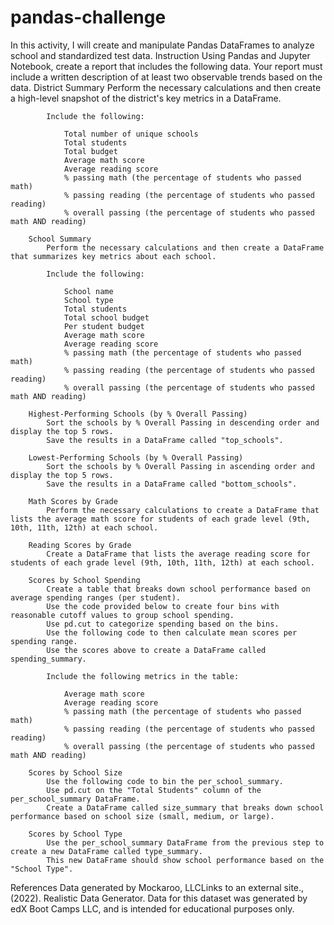 # pandas-challenge
   In this activity, I will create and manipulate Pandas DataFrames to analyze school and standardized test data.
Instruction
    Using Pandas and Jupyter Notebook, create a report that includes the following data. Your report must include a written description of at least two observable trends based on the data.
        District Summary
            Perform the necessary calculations and then create a high-level snapshot of the district's key metrics in a DataFrame.

            Include the following:

                Total number of unique schools
                Total students
                Total budget
                Average math score
                Average reading score
                % passing math (the percentage of students who passed math)
                % passing reading (the percentage of students who passed reading)
                % overall passing (the percentage of students who passed math AND reading)

        School Summary
            Perform the necessary calculations and then create a DataFrame that summarizes key metrics about each school.

            Include the following:

                School name
                School type
                Total students
                Total school budget
                Per student budget
                Average math score
                Average reading score
                % passing math (the percentage of students who passed math)
                % passing reading (the percentage of students who passed reading)
                % overall passing (the percentage of students who passed math AND reading)

        Highest-Performing Schools (by % Overall Passing)
            Sort the schools by % Overall Passing in descending order and display the top 5 rows.
            Save the results in a DataFrame called "top_schools".

        Lowest-Performing Schools (by % Overall Passing)
            Sort the schools by % Overall Passing in ascending order and display the top 5 rows.
            Save the results in a DataFrame called "bottom_schools".

        Math Scores by Grade
            Perform the necessary calculations to create a DataFrame that lists the average math score for students of each grade level (9th, 10th, 11th, 12th) at each school.

        Reading Scores by Grade
            Create a DataFrame that lists the average reading score for students of each grade level (9th, 10th, 11th, 12th) at each school.

        Scores by School Spending
            Create a table that breaks down school performance based on average spending ranges (per student).
            Use the code provided below to create four bins with reasonable cutoff values to group school spending.
            Use pd.cut to categorize spending based on the bins.
            Use the following code to then calculate mean scores per spending range.
            Use the scores above to create a DataFrame called spending_summary.

            Include the following metrics in the table:

                Average math score
                Average reading score
                % passing math (the percentage of students who passed math)
                % passing reading (the percentage of students who passed reading)
                % overall passing (the percentage of students who passed math AND reading)

        Scores by School Size
            Use the following code to bin the per_school_summary.
            Use pd.cut on the "Total Students" column of the per_school_summary DataFrame.
            Create a DataFrame called size_summary that breaks down school performance based on school size (small, medium, or large).

        Scores by School Type
            Use the per_school_summary DataFrame from the previous step to create a new DataFrame called type_summary.
            This new DataFrame should show school performance based on the "School Type".
References
    Data generated by Mockaroo, LLCLinks to an external site., (2022). Realistic Data Generator. Data for this dataset was generated by edX Boot Camps LLC, and is intended for educational purposes only.
